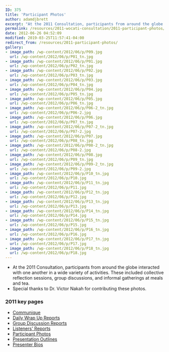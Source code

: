```yaml
---
ID: 375
title: 'Participant Photos'
author: adamdjbrett
excerpt: "At the 2011 Consultation, participants from around the globe interacted with one another in a wide variety of activities."
permalink: /resources/2011-wocati-consultation/2011-participant-photos/
date: 2012-06-26 04:52:09
modified: 2019-03-25T11:57:41-04:00
redirect_from: /resources/2011-participant-photos/
gallery:
- image_path: /wp-content/2012/06/p/P09.jpg
  url: /wp-content/2012/06/p/P01_tn.jpg
- image_path: /wp-content/2012/06/p/P01.jpg
  url: /wp-content/2012/06/p/P02_tn.jpg
- image_path: /wp-content/2012/06/p/P02.jpg
  url: /wp-content/2012/06/p/P03_tn.jpg
- image_path: /wp-content/2012/06/p/P03.jpg
  url: /wp-content/2012/06/p/P04_tn.jpg
- image_path: /wp-content/2012/06/p/P04.jpg
  url: /wp-content/2012/06/p/P05_tn.jpg
- image_path: /wp-content/2012/06/p/P05.jpg
  url: /wp-content/2012/06/p/P06_tn.jpg
- image_path: /wp-content/2012/06/p/P06-2_tn.jpg
  url: /wp-content/2012/06/p/P06-2.jpg
- image_path: /wp-content/2012/06/p/P06.jpg
  url: /wp-content/2012/06/p/P07_tn.jpg
- image_path: /wp-content/2012/06/p/P07-2_tn.jpg
  url: /wp-content/2012/06/p/P07-2.jpg
- image_path: /wp-content/2012/06/p/P07.jpg
  url: /wp-content/2012/06/p/P08_tn.jpg
- image_path: /wp-content/2012/06/p/P08-2_tn.jpg
  url: /wp-content/2012/06/p/P08-2.jpg
- image_path: /wp-content/2012/06/p/P08.jpg
  url: /wp-content/2012/06/p/P09_tn.jpg
- image_path: /wp-content/2012/06/p/P09-2_tn.jpg
  url: /wp-content/2012/06/p/P09-2.jpg
- image_path: /wp-content/2012/06/p/P10_tn.jpg
  url: /wp-content/2012/06/p/P10.jpg
- image_path: /wp-content/2012/06/p/P11_tn.jpg
  url: /wp-content/2012/06/p/P11.jpg
- image_path: /wp-content/2012/06/p/P12_tn.jpg
  url: /wp-content/2012/06/p/P12.jpg
- image_path: /wp-content/2012/06/p/P13_tn.jpg
  url: /wp-content/2012/06/p/P13.jpg
- image_path: /wp-content/2012/06/p/P14_tn.jpg
  url: /wp-content/2012/06/p/P14.jpg
- image_path: /wp-content/2012/06/p/P15_tn.jpg
  url: /wp-content/2012/06/p/P15.jpg
- image_path: /wp-content/2012/06/p/P16_tn.jpg
  url: /wp-content/2012/06/p/P16.jpg
- image_path: /wp-content/2012/06/p/P17_tn.jpg
  url: /wp-content/2012/06/p/P17.jpg
- image_path: /wp-content/2012/06/p/P18_tn.jpg
  url: /wp-content/2012/06/p/P18.jpg
---
```

*   At the 2011 Consultation, participants from around the globe interacted with one another in a wide variety of activities. These included collective reflection sessions, group discussions, and informal gatherings at meals and tea.
*   Special thanks to Dr. Victor Nakah for contributing these photos.



### 2011 key pages

*   [Communique](/resources/2011-wocati-consultation/2011-communique/)
*   [Daily Wrap Up Reports](/resources/2011-wocati-consultation/daily-wrap-up-reports/)
*   [Group Discussion Reports](/resources/2011-wocati-consultation/group-discussion-reports/)
*   [Listeners' Reports](/resources/2011-wocati-consultation/listenerss-reports/)
*   [Participant Photos](/resources/2011-wocati-consultation/2011-participant-photos/)
*   [Presentation Outlines](/resources/2011-wocati-consultation/presentation-outlines/)
*   [Presenter Bios](/resources/2011-wocati-consultation/presenter-bios/)
